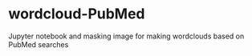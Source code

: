 # wordcloud-PubMed
Jupyter notebook and masking image for making wordclouds based on PubMed searches
